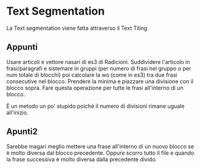 # Text Segmentation
La Text segmentation viene fatta attraverso il Text Tiling

## Appunti
Usare articoli e vettore nasari di es3 di Radicioni.
Suddividere l'articolo in frasi/paragrafi e sistemare in gruppi (per numero di frasi nel gruppo o per num totale di blocchi)
poi calcolare la wo (come in es3) tra due frasi consecutive nel blocco. Prendere la minima e piazzare una divisione con il blocco sopra.
Fare questa operazione per tutte le frasi all'interno di un blocco.

È un metodo un po' stupido poichè il numero di divisioni rimane uguale all'inizio.

## Apunti2
Sarebbe magari meglio mettere una frase all'interno di un nuovo blocco se è molto diversa dal blocco precedente.
Oppure scorro tutto il file e quando la frase successiva è molto diversa dalla precedente divido.
